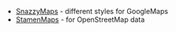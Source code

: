 * [SnazzyMaps](https://snazzymaps.com/) - different styles for GoogleMaps
* [StamenMaps](http://maps.stamen.com/#toner/12/37.7706/-122.3782) - for OpenStreetMap data